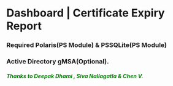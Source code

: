 ﻿# Dashboard | Certificate Expiry Report
 ###  Required Polaris(PS Module) & PSSQLite(PS Module)
 ###  Active Directory gMSA(Optional).  
  #####  <span style="color: green">   Thanks to Deepak Dhami , Siva Nallagatla  & Chen V. </span>
